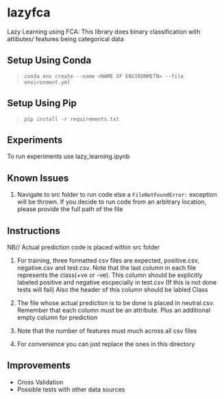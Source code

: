 # lazyfca

Lazy Learning using FCA: This library does binary classification with attibutes/ features being categorical data 

## Setup Using Conda

> `conda env create --name <NAME OF ENVIRONMETN> --file environment.yml`

## Setup Using Pip

> `pip install -r requirements.txt`

## Experiments

To run experiments use lazy_learning.ipynb

## Known Issues

1. Navigate to src folder to run code else a `FileNotFoundError:` exception will be thrown. If you decide to run code from an arbitrary location, please provide the full path of the file

## Instructions

NB// Actual prediction code is placed within src folder

1. For training, three formatted csv files are expected, positive.csv, negative.csv and test.csv. Note that the last column in each file represents the class(+ve or -ve). This column should be explicitly labeled positive and negative escpecially in test.csv (If this is not done tests will fail) Also the header of this column should be labled Class

2. The file whose actual prediction is to be done is placed in neutral.csv. Remember that each column must be an attribute. Plus an additional empty column for prediction

3. Note that the number of features must much across all csv files

4. For convenience you can just replace the ones in this directory

## Improvements

* Cross Validation
* Possible tests with other data sources
